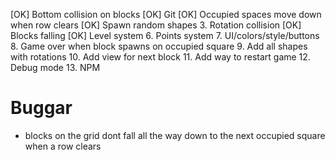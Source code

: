 [OK] Bottom collision on blocks
[OK] Git
[OK] Occupied spaces move down when row clears
[OK] Spawn random shapes
3. Rotation collision
[OK] Blocks falling
[OK] Level system
6. Points system
7. UI/colors/style/buttons
8. Game over when block spawns on occupied square
9. Add all shapes with rotations
10. Add view for next block
11. Add way to restart game
12. Debug mode
13. NPM

# Buggar
- blocks on the grid dont fall all the way down to the next occupied square when a row clears